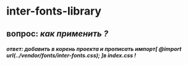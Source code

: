 # inter-fonts-library

## вопрос: *как применить ?*
##### ответ: *добавить в корень проекта и прописать импорт*[ @import url(../vendor/fonts/inter-fonts.css); ]*в index.css !*
